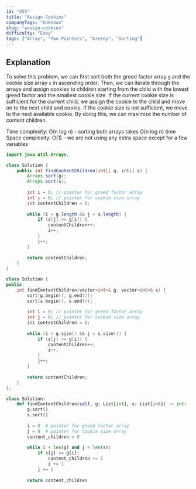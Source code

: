 ```yaml
---
id: "455"
title: "Assign Cookies"
companyTags: "Unknown"
slug: "assign-cookies"
difficulty: "Easy"
tags: ["Array", "Two Pointers", "Greedy", "Sorting"]
---
```


## Explanation

To solve this problem, we can first sort both the greed factor array `g` and the cookie size array `s` in ascending order. Then, we can iterate through the arrays and assign cookies to children starting from the child with the lowest greed factor and the smallest cookie size. If the current cookie size is sufficient for the current child, we assign the cookie to the child and move on to the next child and cookie. If the cookie size is not sufficient, we move to the next available cookie. By doing this, we can maximize the number of content children.

Time complexity: O(n log n) - sorting both arrays takes O(n log n) time  
Space complexity: O(1) - we are not using any extra space except for a few variables
```java
import java.util.Arrays;

class Solution {
    public int findContentChildren(int[] g, int[] s) {
        Arrays.sort(g);
        Arrays.sort(s);
        
        int i = 0; // pointer for greed factor array
        int j = 0; // pointer for cookie size array
        int contentChildren = 0;
        
        while (i < g.length && j < s.length) {
            if (s[j] >= g[i]) {
                contentChildren++;
                i++;
            }
            j++;
        }
        
        return contentChildren;
    }
}
```

```cpp
class Solution {
public:
    int findContentChildren(vector<int>& g, vector<int>& s) {
        sort(g.begin(), g.end());
        sort(s.begin(), s.end());
        
        int i = 0; // pointer for greed factor array
        int j = 0; // pointer for cookie size array
        int contentChildren = 0;
        
        while (i < g.size() && j < s.size()) {
            if (s[j] >= g[i]) {
                contentChildren++;
                i++;
            }
            j++;
        }
        
        return contentChildren;
    }
};
```

```python
class Solution:
    def findContentChildren(self, g: List[int], s: List[int]) -> int:
        g.sort()
        s.sort()
        
        i = 0  # pointer for greed factor array
        j = 0  # pointer for cookie size array
        content_children = 0
        
        while i < len(g) and j < len(s):
            if s[j] >= g[i]:
                content_children += 1
                i += 1
            j += 1
        
        return content_children
```